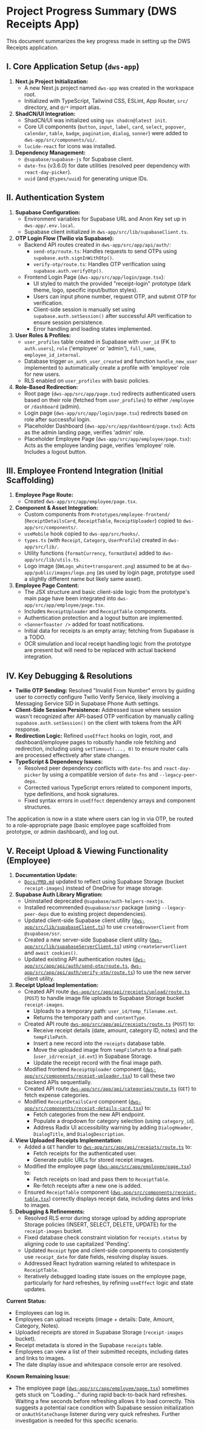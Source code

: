# Project Progress Summary (DWS Receipts App)

This document summarizes the key progress made in setting up the DWS Receipts application.

## I. Core Application Setup (`dws-app`)
1.  **Next.js Project Initialization:**
    *   A new Next.js project named `dws-app` was created in the workspace root.
    *   Initialized with TypeScript, Tailwind CSS, ESLint, App Router, `src/` directory, and `@/*` import alias.
2.  **ShadCN/UI Integration:**
    *   ShadCN/UI was initialized using `npx shadcn@latest init`.
    *   Core UI components (`button`, `input`, `label`, `card`, `select`, `popover`, `calendar`, `table`, `badge`, `pagination`, `dialog`, `sonner`) were added to `dws-app/src/components/ui/`.
    *   `lucide-react` for icons was installed.
3.  **Dependency Management:**
    *   `@supabase/supabase-js` for Supabase client.
    *   `date-fns` (v3.6.0) for date utilities (resolved peer dependency with `react-day-picker`).
    *   `uuid` (and `@types/uuid`) for generating unique IDs.

## II. Authentication System
1.  **Supabase Configuration:**
    *   Environment variables for Supabase URL and Anon Key set up in `dws-app/.env.local`.
    *   Supabase client initialized in `dws-app/src/lib/supabaseClient.ts`.
2.  **OTP Login Flow (Twilio via Supabase):**
    *   Backend API routes created in `dws-app/src/app/api/auth/`:
        *   `send-otp/route.ts`: Handles requests to send OTPs using `supabase.auth.signInWithOtp()`.
        *   `verify-otp/route.ts`: Handles OTP verification using `supabase.auth.verifyOtp()`.
    *   Frontend Login Page (`dws-app/src/app/login/page.tsx`):
        *   UI styled to match the provided "receipt-login" prototype (dark theme, logo, specific input/button styles).
        *   Users can input phone number, request OTP, and submit OTP for verification.
        *   Client-side session is manually set using `supabase.auth.setSession()` after successful API verification to ensure session persistence.
        *   Error handling and loading states implemented.
3.  **User Roles & Profiles:**
    *   `user_profiles` table created in Supabase with `user_id` (FK to `auth.users`), `role` ('employee' or 'admin'), `full_name`, `employee_id_internal`.
    *   Database trigger `on_auth_user_created` and function `handle_new_user` implemented to automatically create a profile with 'employee' role for new users.
    *   RLS enabled on `user_profiles` with basic policies.
4.  **Role-Based Redirection:**
    *   Root page (`dws-app/src/app/page.tsx`) redirects authenticated users based on their role (fetched from `user_profiles`) to either `/employee` or `/dashboard` (admin).
    *   Login page (`dws-app/src/app/login/page.tsx`) redirects based on role after successful login.
    *   Placeholder Dashboard (`dws-app/src/app/dashboard/page.tsx`): Acts as the admin landing page, verifies 'admin' role.
    *   Placeholder Employee Page (`dws-app/src/app/employee/page.tsx`): Acts as the employee landing page, verifies 'employee' role. Includes a logout button.

## III. Employee Frontend Integration (Initial Scaffolding)
1.  **Employee Page Route:**
    *   Created `dws-app/src/app/employee/page.tsx`.
2.  **Component & Asset Integration:**
    *   Custom components from `Prototypes/employee-frontend/` (`ReceiptDetailsCard`, `ReceiptTable`, `ReceiptUploader`) copied to `dws-app/src/components/`.
    *   `useMobile` hook copied to `dws-app/src/hooks/`.
    *   `types.ts` (with `Receipt`, `Category`, `UserProfile`) created in `dws-app/src/lib/`.
    *   Utility functions (`formatCurrency`, `formatDate`) added to `dws-app/src/lib/utils.ts`.
    *   Logo image (`DWLogo_white+transparent.png`) assumed to be at `dws-app/public/images/logo.png` (as used by login page, prototype used a slightly different name but likely same asset).
3.  **Employee Page Content:**
    *   The JSX structure and basic client-side logic from the prototype's main page have been integrated into `dws-app/src/app/employee/page.tsx`.
    *   Includes `ReceiptUploader` and `ReceiptTable` components.
    *   Authentication protection and a logout button are implemented.
    *   `<SonnerToaster />` added for toast notifications.
    *   Initial data for receipts is an empty array; fetching from Supabase is a TODO.
    *   OCR simulation and local receipt handling logic from the prototype are present but will need to be replaced with actual backend integration.

## IV. Key Debugging & Resolutions
*   **Twilio OTP Sending:** Resolved "Invalid From Number" errors by guiding user to correctly configure Twilio Verify Service, likely involving a Messaging Service SID in Supabase Phone Auth settings.
*   **Client-Side Session Persistence:** Addressed issue where session wasn't recognized after API-based OTP verification by manually calling `supabase.auth.setSession()` on the client with tokens from the API response.
*   **Redirection Logic:** Refined `useEffect` hooks on login, root, and dashboard/employee pages to robustly handle role fetching and redirection, including using `setTimeout(..., 0)` to ensure router calls are processed effectively after state changes.
*   **TypeScript & Dependency Issues:**
    *   Resolved peer dependency conflicts with `date-fns` and `react-day-picker` by using a compatible version of `date-fns` and `--legacy-peer-deps`.
    *   Corrected various TypeScript errors related to component imports, type definitions, and hook signatures.
    *   Fixed syntax errors in `useEffect` dependency arrays and component structures.

The application is now in a state where users can log in via OTP, be routed to a role-appropriate page (basic employee page scaffolded from prototype, or admin dashboard), and log out.

## V. Receipt Upload & Viewing Functionality (Employee)
1.  **Documentation Update:**
    *   [`Docs/PRD.md`](Docs/PRD.md) updated to reflect using Supabase Storage (bucket `receipt-images`) instead of OneDrive for image storage.
2.  **Supabase Auth Library Migration:**
    *   Uninstalled deprecated `@supabase/auth-helpers-nextjs`.
    *   Installed recommended `@supabase/ssr` package (using `--legacy-peer-deps` due to existing project dependencies).
    *   Updated client-side Supabase client utility ([`dws-app/src/lib/supabaseClient.ts`](dws-app/src/lib/supabaseClient.ts)) to use `createBrowserClient` from `@supabase/ssr`.
    *   Created a new server-side Supabase client utility ([`dws-app/src/lib/supabaseServerClient.ts`](dws-app/src/lib/supabaseServerClient.ts)) using `createServerClient` and `await cookies()`.
    *   Updated existing API authentication routes ([`dws-app/src/app/api/auth/send-otp/route.ts`](dws-app/src/app/api/auth/send-otp/route.ts), [`dws-app/src/app/api/auth/verify-otp/route.ts`](dws-app/src/app/api/auth/verify-otp/route.ts)) to use the new server client utility.
3.  **Receipt Upload Implementation:**
    *   Created API route [`dws-app/src/app/api/receipts/upload/route.ts`](dws-app/src/app/api/receipts/upload/route.ts) (`POST`) to handle image file uploads to Supabase Storage bucket `receipt-images`.
        *   Uploads to a temporary path: `user_id/temp_filename.ext`.
        *   Returns the temporary path and `contentType`.
    *   Created API route [`dws-app/src/app/api/receipts/route.ts`](dws-app/src/app/api/receipts/route.ts) (`POST`) to:
        *   Receive receipt details (date, amount, category ID, notes) and the `tempFilePath`.
        *   Insert a new record into the `receipts` database table.
        *   Move the uploaded image from `tempFilePath` to a final path (`user_id/receipt_id.ext`) in Supabase Storage.
        *   Update the receipt record with the final image path.
    *   Modified frontend `ReceiptUploader` component ([`dws-app/src/components/receipt-uploader.tsx`](dws-app/src/components/receipt-uploader.tsx)) to call these two backend APIs sequentially.
    *   Created API route [`dws-app/src/app/api/categories/route.ts`](dws-app/src/app/api/categories/route.ts) (`GET`) to fetch expense categories.
    *   Modified `ReceiptDetailsCard` component ([`dws-app/src/components/receipt-details-card.tsx`](dws-app/src/components/receipt-details-card.tsx)) to:
        *   Fetch categories from the new API endpoint.
        *   Populate a dropdown for category selection (using `category_id`).
        *   Address Radix UI accessibility warning by adding `DialogHeader`, `DialogTitle`, and `DialogDescription`.
4.  **View Uploaded Receipts Implementation:**
    *   Added a `GET` handler to [`dws-app/src/app/api/receipts/route.ts`](dws-app/src/app/api/receipts/route.ts) to:
        *   Fetch receipts for the authenticated user.
        *   Generate public URLs for stored receipt images.
    *   Modified the employee page ([`dws-app/src/app/employee/page.tsx`](dws-app/src/app/employee/page.tsx)) to:
        *   Fetch receipts on load and pass them to `ReceiptTable`.
        *   Re-fetch receipts after a new one is added.
    *   Ensured `ReceiptTable` component ([`dws-app/src/components/receipt-table.tsx`](dws-app/src/components/receipt-table.tsx)) correctly displays receipt data, including dates and links to images.
5.  **Debugging & Refinements:**
    *   Resolved RLS error during storage upload by adding appropriate Storage policies (INSERT, SELECT, DELETE, UPDATE) for the `receipt-images` bucket.
    *   Fixed database check constraint violation for `receipts.status` by aligning code to use capitalized 'Pending'.
    *   Updated `Receipt` type and client-side components to consistently use `receipt_date` for date fields, resolving display issues.
    *   Addressed React hydration warning related to whitespace in `ReceiptTable`.
    *   Iteratively debugged loading state issues on the employee page, particularly for hard refreshes, by refining `useEffect` logic and state updates.

**Current Status:**
*   Employees can log in.
*   Employees can upload receipts (image + details: Date, Amount, Category, Notes).
*   Uploaded receipts are stored in Supabase Storage (`receipt-images` bucket).
*   Receipt metadata is stored in the Supabase `receipts` table.
*   Employees can view a list of their submitted receipts, including dates and links to images.
*   The date display issue and whitespace console error are resolved.

**Known Remaining Issue:**
*   The employee page ([`dws-app/src/app/employee/page.tsx`](dws-app/src/app/employee/page.tsx)) sometimes gets stuck on "Loading..." during rapid back-to-back hard refreshes. Waiting a few seconds before refreshing allows it to load correctly. This suggests a potential race condition with Supabase session initialization or `onAuthStateChange` listener during very quick refreshes. Further investigation is needed for this specific scenario.